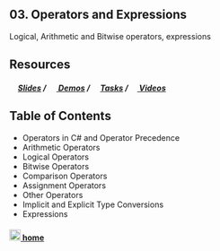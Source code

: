 ## 03. Operators and Expressions

Logical, Arithmetic and Bitwise operators, expressions

## Resources

##### [<img src="https://raw.githubusercontent.com/TelerikAcademy/Common/master/icons/presentation.png" height="15" />Slides](https://rawgit.com/TelerikAcademy/CSharp-Part-1/master/Topics/03.%20Operators-and-Expressions/slides/index.html) / [<img src="https://raw.githubusercontent.com/TelerikAcademy/Common/master/icons/code.png" height="15"> Demos](demos) / [<img src="https://raw.githubusercontent.com/TelerikAcademy/Common/master/icons/homework.png" height="15">Tasks](homework) / [<img src="https://raw.githubusercontent.com/TelerikAcademy/Common/master/icons/video.png" height="13"> Videos](VIDEOS.md)

## Table of Contents
- Operators in C# and Operator Precedence
- Arithmetic Operators
- Logical Operators
- Bitwise Operators
- Comparison Operators
- Assignment Operators
- Other Operators
- Implicit and Explicit Type Conversions
- Expressions

#### [<img src="https://raw.githubusercontent.com/TelerikAcademy/Common/master/icons/home.png" height="20" /> home](/README.md)
